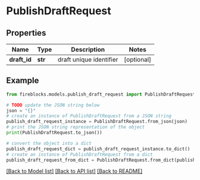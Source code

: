 # PublishDraftRequest


## Properties

Name | Type | Description | Notes
------------ | ------------- | ------------- | -------------
**draft_id** | **str** | draft unique identifier | [optional] 

## Example

```python
from fireblocks.models.publish_draft_request import PublishDraftRequest

# TODO update the JSON string below
json = "{}"
# create an instance of PublishDraftRequest from a JSON string
publish_draft_request_instance = PublishDraftRequest.from_json(json)
# print the JSON string representation of the object
print(PublishDraftRequest.to_json())

# convert the object into a dict
publish_draft_request_dict = publish_draft_request_instance.to_dict()
# create an instance of PublishDraftRequest from a dict
publish_draft_request_from_dict = PublishDraftRequest.from_dict(publish_draft_request_dict)
```
[[Back to Model list]](../README.md#documentation-for-models) [[Back to API list]](../README.md#documentation-for-api-endpoints) [[Back to README]](../README.md)



